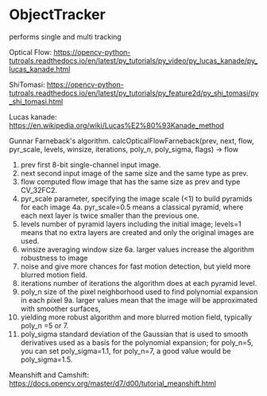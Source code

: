 # ObjectTracker
performs single and multi tracking


Optical Flow: https://opencv-python-tutroals.readthedocs.io/en/latest/py_tutorials/py_video/py_lucas_kanade/py_lucas_kanade.html

ShiTomasi: https://opencv-python-tutroals.readthedocs.io/en/latest/py_tutorials/py_feature2d/py_shi_tomasi/py_shi_tomasi.html

Lucas kanade: https://en.wikipedia.org/wiki/Lucas%E2%80%93Kanade_method

Gunnar Farneback's algorithm.
calcOpticalFlowFarneback(prev, next, flow, pyr_scale, levels, winsize, iterations, poly_n, poly_sigma, flags) -> flow

1. prev first 8-bit single-channel input image.
2. next second input image of the same size and the same type as prev.
3. flow computed flow image that has the same size as prev and type CV_32FC2.
4. pyr_scale parameter, specifying the image scale (<1) to build pyramids for each image
   4a.   pyr_scale=0.5 means a classical pyramid, where each next layer is twice smaller than the previous one.
5. levels number of pyramid layers including the initial image; levels=1 means that no extra layers are created and only the original images are used.
6. winsize averaging window size
   6a.  larger values increase the algorithm robustness to image
7. noise and give more chances for fast motion detection, but yield more blurred motion field.
8. iterations number of iterations the algorithm does at each pyramid level.
9. poly_n size of the pixel neighborhood used to find polynomial expansion in each pixel
   9a.   larger values mean that the image will be approximated with smoother surfaces, 
10. yielding more robust algorithm and more blurred motion field, typically poly_n =5 or 7.
11. poly_sigma standard deviation of the Gaussian that is used to smooth derivatives used as a basis for the polynomial expansion; for poly_n=5, you can set poly_sigma=1.1, for poly_n=7, a good value would be poly_sigma=1.5.

Meanshift and Camshift: https://docs.opencv.org/master/d7/d00/tutorial_meanshift.html
